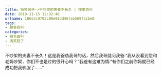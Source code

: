 ```yaml
---
title: 搞笑段子->不吵架的夫妻不长久 | 糗事百科
date: 2019-11-15 12:32:48
urlname: 18663c9702c00e91dd407ab069f3cbe0
tags: 
- 糗事百科
categories:
- 糗事百科
- 搞笑段子
---
```

不吵架的夫妻不长久！这是我爸劝我哥的话，然后我哥就问我爸:“我从没看到您和老妈吵架，你们不也是过的很开心吗？”我爸有这难为情:“有你们之前你妈就已经成功把我驯服了……”


